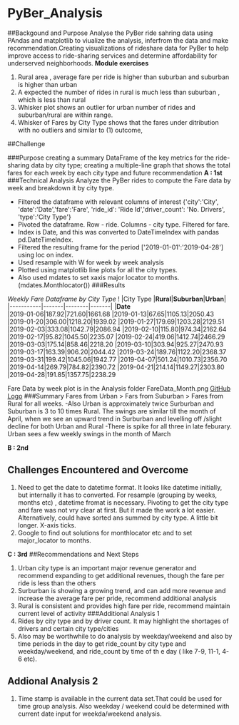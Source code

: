 # PyBer_Analysis
##Backgound and Purpose
Analyse the PyBer ride sahring data using PAndas and matplotlib to viualize the analysis, inferfrom the data and
make recommendation.Creating visualizations of rideshare data for PyBer to help improve access to ride-sharing services 
and determine affordability for underserved neighborhoods.
**Module exercises**
1. Rural area , average fare per ride is higher than suburban and suburban is higher than urban
2. A expected the number of rides in rural is much less than suburban , which is less than rural
3. Whisker plot shows an outlier for urban number of rides and suburban/rural are within range.
4. Whisker of Fares by City Type shows that the fares under ditribution with no outliers and similar to (1) outcome,

##Challenge

###Purpose
creating a summary DataFrame of the key metrics for the ride-sharing data by city type; 
creating a multiple-line graph that shows the total fares for each week by each city type and future recommendation 
**A : 1st**
###Technical Analysis
Analyze the PyBer rides to compute the Fare data by week and breakdown it by city type.
   - Filtered the dataframe with relevant columns of interest
   {'city':'City', 'date':'Date','fare':'Fare', 'ride_id': 'Ride Id','driver_count': 'No. Drivers', 'type':'City Type'}
   - Pivoted the dataframe. Row - ride. Columns - city type. Filtered for fare. 
   - Index is Date, and this was converted to DateTimeIndex with pandas pd.DateTimeIndex.
   - Filtered the resulting frame for the period ['2019-01-01':'2019-04-28'] using loc on index.
   - Used resample with W for week by week analysis
   - Plotted using matplotlib line plots for all the city types.
   - Also used mdates to set xaxis major locator to months. (mdates.Monthlocator())
###Results

*Weekly Fare Dataframe by City Type*
!
|City Type  |**Rural**|**Suburban**|**Urban**|
|-----------|-------|--------|-------|
|**Date**			
|2019-01-06|187.92|721.60|1661.68
|2019-01-13|67.65|1105.13|2050.43
|2019-01-20|306.00|1218.20|1939.02
|2019-01-27|179.69|1203.28|2129.51
|2019-02-03|333.08|1042.79|2086.94
|2019-02-10|115.80|974.34|2162.64
|2019-02-17|95.82|1045.50|2235.07
|2019-02-24|419.06|1412.74|2466.29
|2019-03-03|175.14|858.46|2218.20
|2019-03-10|303.94|925.27|2470.93
|2019-03-17|163.39|906.20|2044.42
|2019-03-24|189.76|1122.20|2368.37
|2019-03-31|199.42|1045.06|1942.77
|2019-04-07|501.24|1010.73|2356.70
|2019-04-14|269.79|784.82|2390.72
|2019-04-21|214.14|1149.27|2303.80
|2019-04-28|191.85|1357.75|2238.29  
 
Fare Data by week plot is in the Analysis folder FareData_Month.png
[GitHub Logo](/analysis/FareDate_Month.png)
###Summary
Fares from Urban  > Fars from Suburban > Fares from Rural for all weeks. 
   -Also Urban is approximately twice Surburban and Suburban is 3 to 10 times Rural. The swings are similar till 
   the month of April, when we see an upward trend in Surburban and levelling off /slight decline for both Urban and Rural
   -There is spike for all three in late feburary. Urban sees a few weekly swings in the month of March


**B : 2nd**
## Challenges Encountered and Overcome
1. Need to get the date to datetime format. It looks like datetime initially, but internally  it has to converted.
   For resample (grouping by weeks, months etc) , datetime fromat is necessary.
   Pivoting to get the city type and fare was not vry clear at first. But it made the work a lot easier. 
   Alternatively, could have sorted ans summed by city type. A little bit longer.  X-axis ticks.
2. Google to find out solutions for monthlocator etc and to set major_locator to months.

**C : 3rd**
##Recommendations and Next Steps
1. Urban city type is an important major revenue generator and recommend expanding to get additional revenues, 
   though the fare per ride is less than the others
2. Surburban is showing a growing trend, and can add more revenue and increase the average fare per pride, recommend additional analysis
3. Rural is consistent and provides high fare per ride, recommend maintain current level of activity
###Additional Analysis 1
1. Rides by city type and by driver count. It may  highlight the shortages of drivers and certain city type/cities
2. Also may be worthwhile to do analysis by weekday/weekend and also by time periods in the day to get ride_count by city type and weekday/weekend, 
   and ride_count by time of th e day ( like 7-9, 11-1, 4-6 etc).
## Addional Analysis 2
1. Time stamp is available in the current data set.That could be used for time group analysis. Also weekday / weekend could be determined with 
   current date input for weekda/weekend analysis.